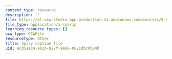 ```yaml
---
content_type: resource
description: ''
file: https://ol-ocw-studio-app-production.s3.amazonaws.com/courses/8-01sc-classical-mechanics-fall-2016/ecd51ec4a01b827f9e860621dbc0b84b_1BU28txGAFI.srt
file_type: application/x-subrip
learning_resource_types: []
ocw_type: OCWFile
resourcetype: Other
title: 3play caption file
uid: ecd51ec4-a01b-827f-9e86-0621dbc0b84b
---
```

